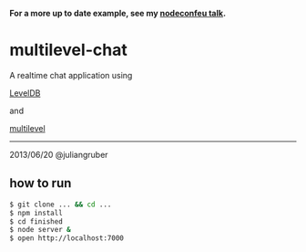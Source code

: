 **For a more up to date example, see my [nodeconfeu talk](https://github.com/juliangruber/nodeconfeu-13/tree/master/done).**

# multilevel-chat

A realtime chat application using

  [LevelDB](https://github.com/rvagg/node-levelup)

and

  [multilevel](https://github.com/juliangruber/multilevel)



---
2013/06/20 @juliangruber

## how to run

```bash
$ git clone ... && cd ...
$ npm install
$ cd finished
$ node server &
$ open http://localhost:7000
```
